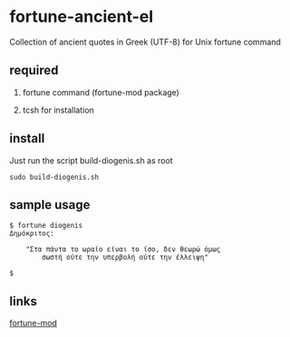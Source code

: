# fortune-ancient-el
Collection of ancient quotes in Greek (UTF-8) for Unix fortune command

## required

1. fortune command (fortune-mod package)

2. tcsh for installation

## install
Just run the script build-diogenis.sh as root
```
sudo build-diogenis.sh
```

## sample usage
```
$ fortune diogenis
Δημόκριτος:

    "Στα πάντα το ωραίο είναι το ίσο, δεν θεωρώ όμως 
        σωστή ούτε την υπερβολή ούτε την έλλειψη"

$
```

## links
[fortune-mod](https://github.com/shlomif/fortune-mod)
